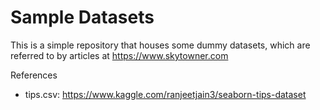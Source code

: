 # Sample Datasets

This is a simple repository that houses some dummy datasets, which are referred to by articles at https://www.skytowner.com

References
- tips.csv: https://www.kaggle.com/ranjeetjain3/seaborn-tips-dataset
